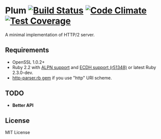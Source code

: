 # Plum [![Build Status](https://travis-ci.org/rhenium/plum.png?branch=master)](https://travis-ci.org/rhenium/plum) [![Code Climate](https://codeclimate.com/github/rhenium/plum/badges/gpa.svg)](https://codeclimate.com/github/rhenium/plum) [![Test Coverage](https://codeclimate.com/github/rhenium/plum/badges/coverage.svg)](https://codeclimate.com/github/rhenium/plum/coverage)
A minimal implementation of HTTP/2 server.

## Requirements
* OpenSSL 1.0.2+
* Ruby 2.2 with [ALPN support](https://gist.github.com/rhenium/b1711edcc903e8887a51) and [ECDH support (r51348)](https://bugs.ruby-lang.org/projects/ruby-trunk/repository/revisions/51348/diff?format=diff) or latest Ruby 2.3.0-dev.
* [http-parser.rb gem](https://rubygems.org/gems/http_parser.rb) if you use "http" URI scheme.

## TODO
* **Better API**

## License
MIT License
